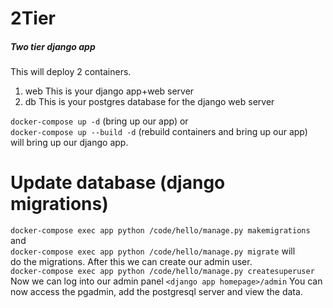 # 2Tier
##### Two tier django app
This will deploy 2 containers.
1. web
This is your django app+web server
2. db
This is your postgres database for the django web server

`docker-compose up -d` (bring up our app) or  
`docker-compose up --build -d` (rebuild containers and bring up our app)  
will bring up our django app.  

# Update database (django migrations)
`docker-compose exec app python /code/hello/manage.py makemigrations` and  
`docker-compose exec app python /code/hello/manage.py migrate` will  
do the migrations. After this we can create our admin user.  
`docker-compose exec app python /code/hello/manage.py createsuperuser`
Now we can log into our admin panel
`<django app homepage>/admin`
You can now access the pgadmin, add the postgresql server and view the data.

